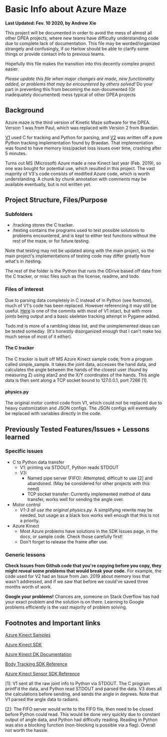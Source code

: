 # Basic Info about Azure Maze #
**Last Updated: Fev. 10 2020, by Andrew Xie**

This project will be documented in order to avoid the mess of almost all other DPEA projects, where new teams have difficulty understanding code due to complete lack of documentation. This file may be worded/organized strangely and confusingly, if so Harlow should be able to clarify some things or provide contact info to previous teams.

Hopefully this file makes the transition into this decently complex project easier.

*Please update this file when major changes are made, new functionality added, or problems that may be encountered by others solved!* Do your part in preventing this from becoming the non-documented (Or inadequately documented) mess typical of other DPEA projects

## Background ##
Azure maze is the third version of Kinetic Maze software for the DPEA. Version 1 was from Paul, which was replaced with Version 2 from Braedan.

[V1](https://github.com/dpengineering/kinetic-maze/tree/6517ff8c6544c4c8287182b5a3d50727d381c097) used C for tracking and Python for parsing, and [V2](https://github.com/bkenndpngineering/Kinetic-Maze-Reborn) was written off a pure Python tracking implementation found by Braedan. That implementation was found to have memory loss/packet loss issues over time, crashing after 5 minutes.

Turns out MS (Microsoft) Azure made a new Kinect last year (Feb. 2019), so one was bought for potential use, which resulted in this project. The vast majority of V3's code consists of modified Azure code, which is worth understanding. A chunk by chunk annotation with comments may be available eventually, but is not written yet.

## Project Structure, Files/Purpose ##

### Subfolders ###
* /tracking stores the C tracker.
* /testing contains the programs used to test possible solutions to problems encountered, and is kept to either test functions without the rest of the maze, or for future testing.

Note that testing may not be updated along with the main project, so the main project's implementations of testing code may differ greatly from what's in /testing.

The rest of the folder is the Python that runs the ODrive based off data from the C tracker, or misc files such as the license, readme, and todo.

### Files of interest ###

Due to parsing data completely in C instead of in Python (see footnote), much of V1's code has been replaced. However referencing it may still be useful. [Here](https://github.com/dpengineering/kinetic-maze/tree/38de238fccfc4a8ec9930c75112bbee1b0594ff2) is one of the commits with most of V1 intact, but with more joints being output and a basic skeleton tracking attempt in Pygame added.

Todo.md is more of a rambling ideas list, and the unimplemented ideas can be tested someday. (It's honestly disorganized enough that I can't make too much sense of most of it either).

#### The C tracker ####
The C tracker is built off MS Azure Kinect sample code, from a program called simple_sample. It takes the joint data, accesses the hand data, and calculates the angle between the hands of the closest user (found by measuring Z) using atan2 and the X/Y coordinates of the hands. This angle data is then sent along a TCP socket bound to 127.0.0.1, port 7266 [1].



#### physics.py ####
The original motor control code from V1, which could not be replaced due to heavy customization and JSON configs. The JSON configs will eventually be replaced with variables directly in the code.

## Previously Tested Features/Issues + Lessons learned ##

### Specific issues ###
- C to Python data transfer
  - V1: printing via STDOUT, Python reads STDOUT
  - V3:
    - Named pipe server (FIFO): Attempted, difficult to use [2] and abandoned. (May be considered for other projects with this need)
    - TCP socket transfer: Currently implemented method of data transfer, works well for sending the angle over.
- Motor control
  - *V1-3 all use the original physics.py.* A simplifying rewrite may be needed, but usage as a black box works well enough that this is not a priority.
- Azure Kinect
  - Most Azure problems have solutions in the SDK Issues page, in the docs, or sample code. Check those carefully first!
  - Don't forget to release the frame after use.

### Generic lessons ###
**Check Issues from Github code that you're copying before you copy, they might reveal some problems that would break your code.** For example, the code used for V2 had an Issue from Jan. 2019 about memory loss that wasn't addressed, and if we saw that before we could've saved three months worth of work.

**Google your problems!** Chances are, someone on Stack Overflow has had your exact problem and the solution is on there. Learning to Google problems efficiently is the vast majority of problem solving.

## Footnotes and Important links ##

[Azure Kinect Samples](https://github.com/microsoft/Azure-Kinect-Samples)

[Azure Kinect SDK](https://github.com/microsoft/Azure-Kinect-Sensor-SDK)

[Azure Kinect DK Documentation](https://docs.microsoft.com/en-us/azure/kinect-dk/)

[Body Tracking SDK Reference](https://microsoft.github.io/Azure-Kinect-Body-Tracking/release/1.x.x/index.html)

[Azure Kinect Sensor SDK Reference](https://microsoft.github.io/Azure-Kinect-Sensor-SDK/master/index.html)

[1]: V1 sent all the raw joint info to Python via STDOUT. The C program printf'd the data, and Python read STDOUT and parsed the data. V3 does all the calculations before sending, and sends the angle in degrees. Note that V1 parsed the angle data to radians.

[2]: The FIFO server would write to the FIFO file, then need to be closed before Python could read. This would be done very quickly due to constant output of angle data, and Python had difficulty reading. Reading in Python was also a blocking function (non-blocking is possible via a flag). Overall not worth the hassle.
